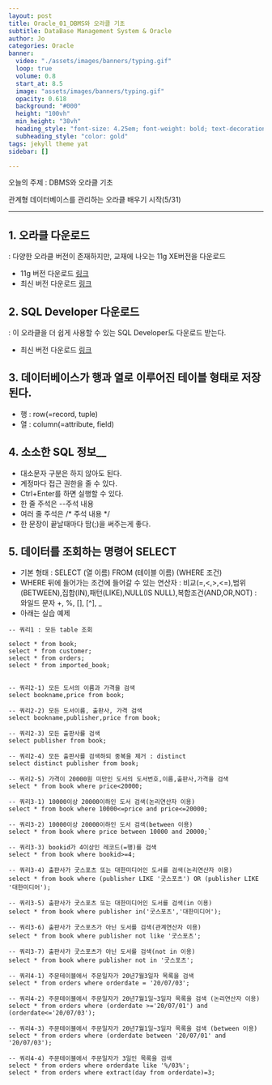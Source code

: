 ```yaml
---
layout: post
title: Oracle_01_DBMS와 오라클 기초
subtitle: DataBase Management System & Oracle
author: Jo
categories: Oracle
banner:
  video: "./assets/images/banners/typing.gif"
  loop: true
  volume: 0.8
  start_at: 8.5
  image: "assets/images/banners/typing.gif"
  opacity: 0.618
  background: "#000"
  height: "100vh"
  min_height: "38vh"
  heading_style: "font-size: 4.25em; font-weight: bold; text-decoration: underline"
  subheading_style: "color: gold"
tags: jekyll theme yat
sidebar: []

---
```


오늘의 주제 : DBMS와 오라클 기초 <br>

관계형 데이터베이스를 관리하는 오라클 배우기 시작(5/31) <br/>
 * * *

## 1. 오라클 다운로드
: 다양한 오라클 버전이 존재하지만, 교재에 나오는 11g XE버전을 다운로드
  - 11g 버전 다운로드 [링크](https://www.oracle.com/database/technologies/xe-prior-release-downloads.html) <br/>
  - 최신 버전 다운로드 [링크](https://www.oracle.com/kr/database/technologies/xe-downloads.html) <br/>

## 2. SQL Developer 다운로드
 : 이 오라클을 더 쉽게 사용할 수 있는 SQL Developer도 다운로드 받는다.
  - 최신 버전 다운로드 [링크](https://www.oracle.com/database/sqldeveloper/technologies/download/) <br/>

## 3. 데이터베이스가 행과 열로 이루어진 테이블 형태로 저장된다.
  - 행 : row(=record, tuple) <br/>
  - 열 : column(=attribute, field) <br/>
 
## 4. 소소한 SQL 정보__
   - 대소문자 구분은 하지 않아도 된다. 
   - 계정마다 접근 권한을 줄 수 있다. 
   - Ctrl+Enter를 하면 실행할 수 있다.
   - 한 줄 주석은 --주석 내용
   - 여러 줄 주석은 /* 주석 내용 */
   - 한 문장이 끝날때마다 땀(;)을 써주는게 좋다.
 
## 5. 데이터를 조회하는 명령어 SELECT
   - 기본 형태 :  SELECT (열 이름) FROM (테이블 이름) (WHERE 조건)
   - WHERE 뒤에 들어가는 조건에 들어갈 수 있는 연산자
      : 비교(=,<,>,<=),범위(BETWEEN),집합(IN),패턴(LIKE),NULL(IS NULL),복합조건(AND,OR,NOT)
      : 와일드 문자 +, %, [], [^], _
   - 아래는 실습 예제

```oracle
-- 쿼리1 : 모든 table 조회

select * from book;
select * from customer;
select * from orders;
select * from imported_book;


-- 쿼리2-1) 모든 도서의 이름과 가격을 검색
select bookname,price from book;

-- 쿼리2-2) 모든 도서이름, 출판사, 가격 검색
select bookname,publisher,price from book;

-- 쿼리2-3) 모든 출판사를 검색 
select publisher from book;

-- 쿼리2-4) 모든 출판사를 검색하되 중복을 제거 : distinct
select distinct publisher from book;

-- 쿼리2-5) 가격이 20000원 미만인 도서의 도서번호,이름,출판사,가격을 검색
select * from book where price<20000;

-- 쿼리3-1) 10000이상 20000이하인 도서 검색(논리연산자 이용)
select * from book where 10000<=price and price<=20000;

-- 쿼리3-2) 10000이상 20000이하인 도서 검색(between 이용)
select * from book where price between 10000 and 20000;`

-- 쿼리3-3) bookid가 4이상인 레코드(=행)를 검색
select * from book where bookid>=4;

-- 쿼리3-4) 출판사가 굿스포츠 또는 대한미디어인 도서를 검색(논리연산자 이용)
select * from book where (publisher LIKE '굿스포츠') OR (publisher LIKE '대한미디어');

-- 쿼리3-5) 출판사가 굿스포츠 또는 대한미디어인 도서를 검색(in 이용)
select * from book where publisher in('굿스포츠','대한미디어');

-- 쿼리3-6) 출판사가 굿스포츠가 아닌 도서를 검색(관계연산자 이용) 
select * from book where publisher not like '굿스포츠';

-- 쿼리3-7) 출판사가 굿스포츠가 아닌 도서를 검색(not in 이용) 
select * from book where publisher not in '굿스포츠';

-- 쿼리4-1) 주문테이블에서 주문일자가 20년7월3일자 목록을 검색
select * from orders where orderdate = '20/07/03';

-- 쿼리4-2) 주문테이블에서 주문일자가 20년7월1일~3일자 목록을 검색 (논리연산자 이용)
select * from orders where (orderdate >='20/07/01') and (orderdate<='20/07/03');

-- 쿼리4-3) 주문테이블에서 주문일자가 20년7월1일~3일자 목록을 검색 (between 이용)
select * from orders where (orderdate between '20/07/01' and '20/07/03');

-- 쿼리4-4) 주문테이블에서 주문일자가 3일인 목록을 검색
select * from orders where orderdate like '%/03%';
select * from orders where extract(day from orderdate)=3;

```
